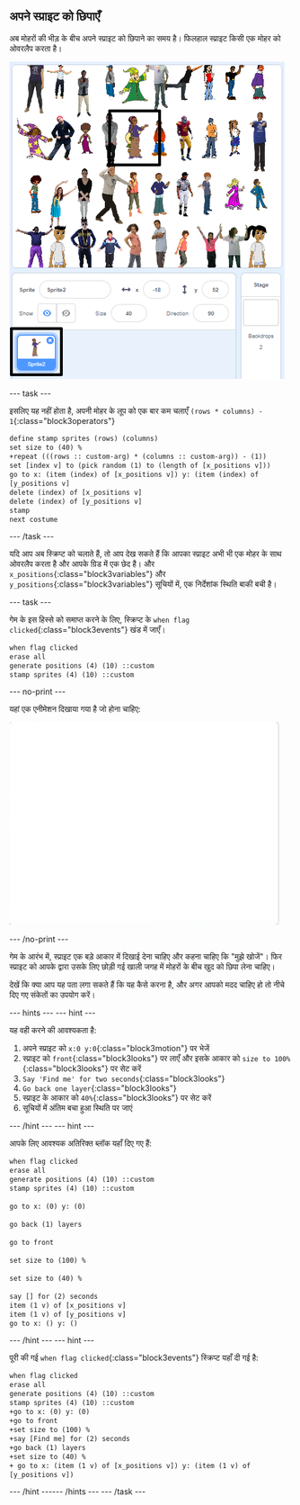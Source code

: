 ## अपने स्प्राइट को छिपाएँ

अब मोहरों की भीड़ के बीच अपने स्प्राइट को छिपाने का समय है। फिलहाल स्प्राइट किसी एक मोहर को ओवरलैप करता है।

![ओवरलैप](images/overplap-annotated.png)

--- task ---

इसलिए यह नहीं होता है, अपनी मोहर के लूप को एक बार कम चलाएँ `(rows * columns) - 1`{:class="block3operators"}

```blocks3
define stamp sprites (rows) (columns)
set size to (40) %
+repeat (((rows :: custom-arg) * (columns :: custom-arg)) - (1))
set [index v] to (pick random (1) to (length of [x_positions v]))
go to x: (item (index) of [x_positions v]) y: (item (index) of [y_positions v]
delete (index) of [x_positions v]
delete (index) of [y_positions v]
stamp
next costume
```

--- /task ---

यदि आप अब स्क्रिप्ट को चलाते हैं, तो आप देख सकते हैं कि आपका स्प्राइट अभी भी एक मोहर के साथ ओवरलैप करता है और आपके ग्रिड में एक छेद है। और `x_positions`{:class="block3variables"} और `y_positions`{:class="block3variables"} सूचियों में, एक निर्देशांक स्थिति बाकी बची है।

--- task ---

गेम के इस हिस्से को समाप्त करने के लिए, स्क्रिप्ट के `when flag clicked`{:class="block3events"} खंड में जाएँ।

```blocks3
when flag clicked
erase all
generate positions (4) (10) ::custom
stamp sprites (4) (10) ::custom
```

--- no-print ---

यहां एक एनीमेशन दिखाया गया है जो होना चाहिए:

![एनीमेशन](images/demo_1.gif)

--- /no-print ---

गेम के आरंभ में, स्प्राइट एक बड़े आकार में दिखाई देना चाहिए और कहना चाहिए कि "मुझे खोजें"। फिर स्प्राइट को आपके द्वारा उसके लिए छोड़ी गई खाली जगह में मोहरों के बीच खुद को छिपा लेना चाहिए।

देखें कि क्या आप यह पता लगा सकते हैं कि यह कैसे करना है, और अगर आपको मदद चाहिए हो तो नीचे दिए गए संकेतों का उपयोग करें।

--- hints ---
 --- hint ---

यह वही करने की आवश्यकता है:

1. अपने स्प्राइट को `x:0 y:0`{:class="block3motion"} पर भेजें
2. स्प्राइट को `front`{:class="block3looks"} पर लाएँ और इसके आकार को `size to 100%`{:class="block3looks"} पर सेट करें
3. `Say 'Find me' for two seconds`{:class="block3looks"}
4. `Go back one layer`{:class="block3looks"}
5. स्प्राइट के आकार को `40%`{:class="block3looks"} पर सेट करें
6. सूचियों में अंतिम बचा हुआ स्थिति पर जाएं

--- /hint --- --- hint ---

आपके लिए आवश्यक अतिरिक्त ब्लॉक यहाँ दिए गए हैं:

```blocks3
when flag clicked
erase all
generate positions (4) (10) ::custom
stamp sprites (4) (10) ::custom

go to x: (0) y: (0)

go back (1) layers

go to front

set size to (100) %

set size to (40) %

say [] for (2) seconds
item (1 v) of [x_positions v]
item (1 v) of [y_positions v]
go to x: () y: ()
```

--- /hint --- --- hint ---

पूरी की गई `when flag clicked`{:class="block3events"} स्क्रिप्ट यहाँ दी गई है:

```blocks3
when flag clicked
erase all
generate positions (4) (10) ::custom
stamp sprites (4) (10) ::custom
+go to x: (0) y: (0)
+go to front
+set size to (100) %
+say [Find me] for (2) seconds
+go back (1) layers
+set size to (40) %
+ go to x: (item (1 v) of [x_positions v]) y: (item (1 v) of [y_positions v])
```

--- /hint ------ /hints --- --- /task ---